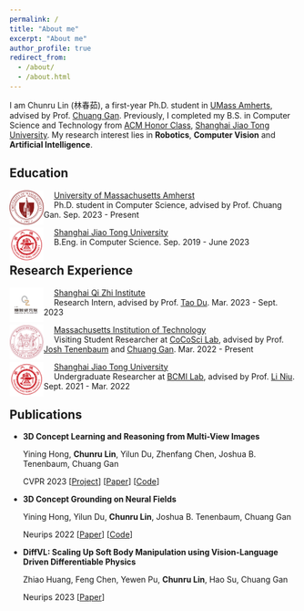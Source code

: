 ```yaml
---
permalink: /
title: "About me"
excerpt: "About me"
author_profile: true
redirect_from: 
  - /about/
  - /about.html
---
```

<!-- <p align="center">
<img src="../images/me.png" alt="lcr" width="200" height="200"/>
</p> -->

I am Chunru Lin (林春茹), a first-year Ph.D. student in [UMass Amherts](https://www.umass.edu/), advised by Prof. [Chuang Gan](https://people.csail.mit.edu/ganchuang/). Previously, I completed my B.S. in Computer Science and Technology from [ACM Honor Class](https://acm.sjtu.edu.cn/home), [Shanghai Jiao Tong University](https://en.sjtu.edu.cn/). My research interest lies in **Robotics**, **Computer Vision** and **Artificial Intelligence**. 

## Education

<img src="../images/umass-amherst.png" alt="umass" width="60" height="60" style="float: left" />&emsp; [University of Massachusetts Amherst](https://www.umass.edu/)  
&emsp; Ph.D. student in Computer Science, advised by Prof. Chuang Gan. Sep. 2023 - Present

<img src="../images/sjtu.png" alt="sjtu" width="60" height="60" style="float: left" />&emsp; [Shanghai Jiao Tong University](http://en.sjtu.edu.cn/)  
&emsp; B.Eng. in Computer Science. Sep. 2019 - June 2023

## Research Experience

<img src="../images/QZ.jpg" alt="QZ" width="60" height="60" style="float: left" />&emsp; [Shanghai Qi Zhi Institute](https://sqz.ac.cn/en)  
&emsp; Research Intern, advised by Prof. [Tao Du](https://people.iiis.tsinghua.edu.cn/~taodu/). Mar. 2023 - Sept. 2023

<img src="../images/mit.png" alt="mit" width="60" height="60" style="float: left" />&emsp; [Massachusetts Institution of Technology](https://www.mit.edu/)  
&emsp; Visiting Student Researcher at [CoCoSci Lab](https://cocosci.mit.edu/), advised by Prof. [Josh Tenenbaum](http://web.mit.edu/cocosci/josh.html) and [Chuang Gan](https://people.csail.mit.edu/ganchuang/). Mar. 2022 - Present

<img src="../images/sjtu.png" alt="sjtu" width="60" height="60" style="float: left" />&emsp; [Shanghai Jiao Tong University](http://en.sjtu.edu.cn/)  
&emsp; Undergraduate Researcher at [BCMI Lab](https://bcmi.sjtu.edu.cn/), advised by Prof. [Li Niu](http://www.ustcnewly.com/). Sept. 2021 - Mar. 2022


## Publications

- **3D Concept Learning and Reasoning from Multi-View Images**

  Yining Hong, **Chunru Lin**, Yilun Du, Zhenfang Chen, Joshua B. Tenenbaum, Chuang Gan

  CVPR 2023 [[Project](https://vis-www.cs.umass.edu/3d-clr/)] [[Paper](https://arxiv.org/abs/2303.11327)] [[Code](https://github.com/evelinehong/3D-CLR-Official)]


- **3D Concept Grounding on Neural Fields**

  Yining Hong, Yilun Du, **Chunru Lin**, Joshua B. Tenenbaum, Chuang Gan

  Neurips 2022 [[Paper](https://arxiv.org/abs/2207.06403)] [[Code](https://github.com/evelinehong/3D-Concept-Grounding)]


- **DiffVL: Scaling Up Soft Body Manipulation using Vision-Language Driven Differentiable Physics**

  Zhiao Huang, Feng Chen, Yewen Pu, **Chunru Lin**, Hao Su, Chuang Gan

  Neurips 2023 [[Paper](https://arxiv.org/abs/2312.06408)]